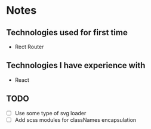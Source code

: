 # Notes

## Technologies used for first time

- Rect Router

## Technologies I have experience with

- React

## TODO

- [ ] Use some type of svg loader
- [ ] Add scss modules for classNames encapsulation